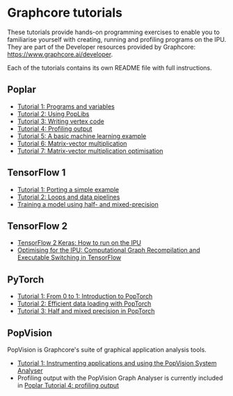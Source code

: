 # Graphcore tutorials

These tutorials provide hands-on programming exercises to enable you to familiarise yourself with creating, running and profiling programs on the IPU. They are part of the Developer resources provided by Graphcore: https://www.graphcore.ai/developer.

Each of the tutorials contains its own README file with full instructions.

## Poplar

- [Tutorial 1: Programs and variables](poplar/tut1_variables)
- [Tutorial 2: Using PopLibs](poplar/tut2_operations)
- [Tutorial 3: Writing vertex code](poplar/tut3_vertices)
- [Tutorial 4: Profiling output](poplar/tut4_profiling)
- [Tutorial 5: A basic machine learning example](poplar/tut5_ml)
- [Tutorial 6: Matrix-vector multiplication](poplar/tut6_matrix_vector)
- [Tutorial 7: Matrix-vector multiplication optimisation](poplar/tut7_matrix_vector_opt)

## TensorFlow 1

- [Tutorial 1: Porting a simple example](tensorflow1/basics/tut1_porting_a_model)
- [Tutorial 2: Loops and data pipelines](tensorflow1/basics/tut2_loops_data_pipeline)
- [Training a model using half- and mixed-precision](tensorflow1/half_precision_training)

## TensorFlow 2

- [TensorFlow 2 Keras: How to run on the IPU](tensorflow2/keras)
- [Optimising for the IPU: Computational Graph Recompilation and Executable Switching in TensorFlow](tensorflow2/recompilation)

## PyTorch

- [Tutorial 1: From 0 to 1: Introduction to PopTorch](pytorch/tut1_basics)
- [Tutorial 2: Efficient data loading with PopTorch](pytorch/tut2_efficient_data_loading)
- [Tutorial 3: Half and mixed precision in PopTorch](pytorch/tut3_mixed_precision)

## PopVision

PopVision is Graphcore's suite of graphical application analysis tools.

- [Tutorial 1: Instrumenting applications and using the PopVision System Analyser](popvision/tut1_instrumentation)
- Profiling output with the PopVision Graph Analyser is currently included in [Poplar Tutorial 4: profiling output](poplar/tut4_profiling)
